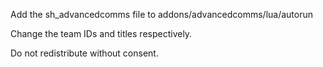 Add the sh_advancedcomms file to addons/advancedcomms/lua/autorun

Change the team IDs and titles respectively.

Do not redistribute without consent.
